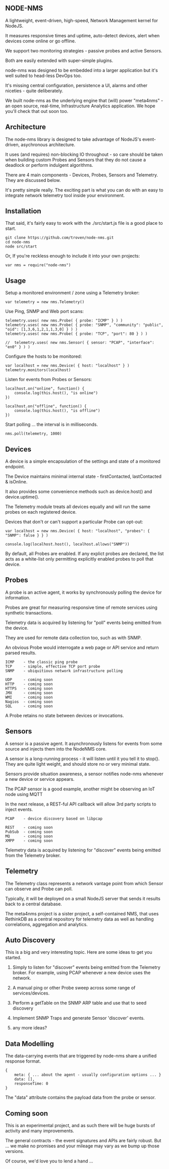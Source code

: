 NODE-NMS
--------

A lightweight, event-driven, high-speed, Network Management kernel for NodeJS. 

It measures responsive times and uptime, auto-detect devices, alert when devices come online or go offline.

We support two monitoring strategies - passive probes and active Sensors. 

Both are easily extended with super-simple plugins.

node-nms was designed to be embedded into a larger application but it's well suited to head-less DevOps too.

It's missing central configuration, persistence a UI, alarms and other niceties - quite deliberately.

We built node-nms as the underlying engine that (will) power "meta4nms" - an open source, real-time, Infrastructure Analytics application. We hope you'll check that out soon too.

Architecture
------------

The node-nms library is designed to take advantage of NodeJS's event-driven, asychronous architecture.

It uses (and requires) non-blocking IO throughout - so care should be taken when building custom Probes and Sensors that they do not cause a deadlock or perform indulgent algorithms.

There are 4 main components - Devices, Probes, Sensors and Telemetry. They are discussed below.

It's pretty simple really. The exciting part is what you can do with an easy to integrate network telemetry tool inside your environment. 

Installation
------------

That said, it's fairly easy to work with the ./src/start.js file is a good place to start.

	git clone https://github.com/troven/node-nms.git
	cd node-nms
	node src/start

Or, If you're reckless enough to include it into your own projects:

	var nms = require("node-nms")

Usage
-----

Setup a monitored environment / zone using a Telemetry broker:

	var telemetry = new nms.Telemetry()
	
Use Ping, SNMP and Web port scans:

	telemetry.uses( new nms.Probe( { probe: "ICMP" } ) )
	telemetry.uses( new nms.Probe( { probe: "SNMP", "community": "public", "oid": [1,3,6,1,2,1,1,3,0] } ) )
	telemetry.uses( new nms.Probe( { probe: "TCP", "port": 80 } ) )

	//	telemetry.uses( new nms.Sensor( { sensor: "PCAP", "interface": "en0" } ) )
	
Configure the hosts to be monitored:

	var localhost = new nms.Device( { host: "localhost" } )
	telemetry.monitors(localhost)

Listen for events from Probes or Sensors:

	localhost.on("online", function() {
		console.log(this.host(), "is online")
	})

	localhost.on("offline", function() {
		console.log(this.host(), "is offline")
	})

Start polling ... the interval is in milliseconds. 

	nms.poll(telemetry, 1000)

Devices
-------

A device is a simple encapsulation of the settings and state of a monitored endpoint.

The Device maintains minimal internal state - firstContacted, lastContacted & isOnline.

It also provides some convenience methods such as device.host() and device.uptime().

The Telemetry module treats all devices equally and will run the same probes on each registered device.

Devices that don't or can't support a particular Probe can opt-out:

	var localhost = new nms.Device( { host: "localhost", "probes": { "SNMP": false } } )

	console.log(localhost.host(), localhost.allows("SNMP"))

By default, all Probes are enabled. If any explict probes are declared, the list acts as a white-list only
permitting explicitly enabled probes to poll that device. 

Probes
------

A probe is an active agent, it works by synchronously polling the device for information.

Probes are great for measuring responsive time of remote services using synthetic transactions.

Telemetry data is acquired by listening for "poll" events being emitted from the device.

They are used for remote data collection too, such as with SNMP.

An obvious Probe would interrogate a web page or API service and return parsed results.


	ICMP 	- the classic ping probe
	TCP	 	- simple, effective TCP port probe
	SNMP	- ubiquitious network infrastructure polling

	UDP		- coming soon
	HTTP	- coming soon
	HTTPS	- coming soon
	JMX		- coming soon
	WMI		- coming soon
	Nagios	- coming soon
	SQL		- coming soon

A Probe retains no state between devices or invocations.

Sensors
-------

A sensor is a passive agent. It asynchronously listens for events from some source and injects them into 
the NodeNMS core.

A sensor is a long-running process - it will listen until it you tell it to stop(). They are quite light weight, and should store no or very minimal state.

Sensors provide situation awareness, a sensor notifies node-nms whenever a new device or service appears.

The PCAP sensor is a good example, another might be observing an IoT node using MQTT

In the next release, a REST-ful API callback will allow 3rd party scripts to inject events.

	PCAP	- device discovery based on libpcap

	REST	- coming soon
	PubSub	- coming soon
	MQ		- coming soon
	XMPP	- coming soon

Telemetry data is acquired by listening for "discover" events being emitted from the Telemetry broker.

Telemetry
---------

The Telemetry class represents a network vantage point from which Sensor can observe and Probe can poll.

Typically, it will be deployed on a small NodeJS server that sends it results back to a central database.

The meta4nms project is a sister project, a self-contained NMS, that uses RethinkDB as a central repository for telemetry data as well as handling correlations, aggregation and analytics.

Auto Discovery
--------------

This is a big and very interesting topic. Here are some ideas to get you started.

1) Simply to listen for "discover" events being emitted from the Telemetry broker. For example, using PCAP whenever a new device uses the network.

2) A manual ping or other Probe sweep across some range of services/devices.

3) Perform a getTable on the SNMP ARP table and use that to seed discovery 

4) Implement SNMP Traps and generate Sensor 'discover' events.

5) any more ideas?

Data Modelling
--------------

The data-carrying events that are triggered by node-nms share a unified response format.

	{
		meta: { ... about the agent - usually configuration options ... }
		data: [],
		responseTime: 0
	}

The "data" attribute contains the payload data from the probe or sensor.

Coming soon
-----------

This is an experimental project, and as such there will be huge bursts of activity and many improvements.

The general contracts - the event signatures and APIs are fairly robust. But ... we make no promises and your mileage may vary as we bump up those versions.

Of course, we'd love you to lend a hand ...

